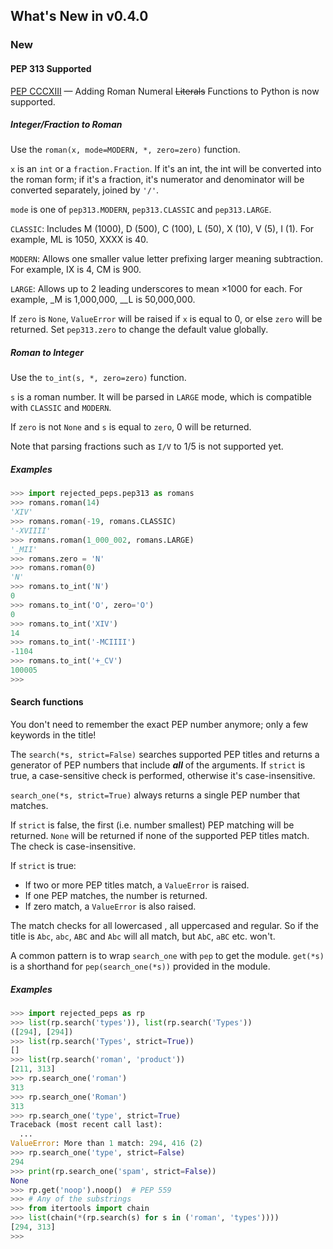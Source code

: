 ## What's New in v0.4.0

### New

#### PEP 313 Supported

[PEP CCCXIII](https://www.python.org/dev/peps/pep-0313/) — Adding Roman Numeral ~~Literals~~ Functions to Python is now supported.

##### Integer/Fraction to Roman

Use the `roman(x, mode=MODERN, *, zero=zero)` function.

`x` is an `int` or a `fraction.Fraction`. If it's an int, the int will be converted into the roman form; if it's a fraction, it's numerator and denominator will be converted separately, joined by `'/'`. 

`mode` is one of `pep313.MODERN`, `pep313.CLASSIC` and `pep313.LARGE`.

`CLASSIC`: Includes M (1000), D (500), C (100), L (50), X (10), V (5), I (1). For example, ML is 1050, XXXX is 40.

`MODERN`: Allows one smaller value letter prefixing larger meaning subtraction. For example, IX is 4, CM is 900.

`LARGE`: Allows up to 2 leading underscores to mean ×1000 for each. For example, \_M is 1,000,000, \_\_L is 50,000,000.

If `zero` is `None`, `ValueError` will be raised if `x` is equal to 0, or else `zero` will be returned. Set `pep313.zero` to change the default value globally.

##### Roman to Integer

Use the `to_int(s, *, zero=zero)` function.

`s` is a roman number. It will be parsed in `LARGE` mode, which is compatible with `CLASSIC` and `MODERN`.

If `zero` is not `None` and `s` is equal to `zero`, 0 will be returned.

Note that parsing fractions such as `I/V` to 1/5 is not supported yet.

##### Examples

```python
>>> import rejected_peps.pep313 as romans
>>> romans.roman(14)
'XIV'
>>> romans.roman(-19, romans.CLASSIC)
'-XVIIII'
>>> romans.roman(1_000_002, romans.LARGE)
'_MII'
>>> romans.zero = 'N'
>>> romans.roman(0)
'N'
>>> romans.to_int('N')
0
>>> romans.to_int('O', zero='O')
0
>>> romans.to_int('XIV')
14
>>> romans.to_int('-MCIIII')
-1104
>>> romans.to_int('+_CV')
100005
>>> 
```

#### Search functions

You don't need to remember the exact PEP number anymore; only a few keywords in the title!

The `search(*s, strict=False)` searches supported PEP titles and returns a generator of PEP numbers that include **_all_** of the arguments. If `strict` is true, a case-sensitive check is performed, otherwise it's case-insensitive.

`search_one(*s, strict=True)` always returns a single PEP number that matches.

If `strict` is false, the first (i.e. number smallest) PEP matching will be returned. `None` will be returned if none of the supported PEP titles match. The check is case-insensitive.

If `strict` is true:

- If two or more PEP titles match, a `ValueError` is raised.
- If one PEP matches, the number is returned.
- If zero match, a `ValueError` is also raised.

The match checks for all lowercased , all uppercased and regular. So if the title is `Abc`, `abc`, `ABC` and `Abc` will all match, but `AbC`, `aBC` etc. won't.

A common pattern is to wrap `search_one` with `pep` to get the module. `get(*s)` is a shorthand for `pep(search_one(*s))` provided in the module.

##### Examples

```python
>>> import rejected_peps as rp
>>> list(rp.search('types')), list(rp.search('Types'))
([294], [294])
>>> list(rp.search('Types', strict=True))
[]
>>> list(rp.search('roman', 'product'))
[211, 313]
>>> rp.search_one('roman')
313
>>> rp.search_one('Roman')
313
>>> rp.search_one('type', strict=True)
Traceback (most recent call last):
  ...
ValueError: More than 1 match: 294, 416 (2)
>>> rp.search_one('type', strict=False)
294
>>> print(rp.search_one('spam', strict=False))
None
>>> rp.get('noop').noop()  # PEP 559
>>> # Any of the substrings
>>> from itertools import chain
>>> list(chain(*(rp.search(s) for s in ('roman', 'types'))))
[294, 313]
>>> 
```

